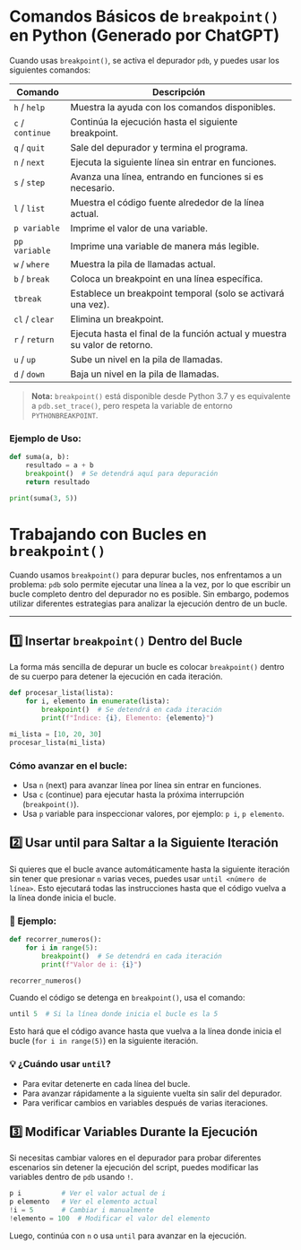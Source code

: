 # Comandos Básicos de `breakpoint()` en Python (Generado por ChatGPT)

Cuando usas `breakpoint()`, se activa el depurador `pdb`, y puedes usar los siguientes comandos:

| Comando | Descripción |
|---------|------------|
| `h` / `help` | Muestra la ayuda con los comandos disponibles. |
| `c` / `continue` | Continúa la ejecución hasta el siguiente breakpoint. |
| `q` / `quit` | Sale del depurador y termina el programa. |
| `n` / `next` | Ejecuta la siguiente línea sin entrar en funciones. |
| `s` / `step` | Avanza una línea, entrando en funciones si es necesario. |
| `l` / `list` | Muestra el código fuente alrededor de la línea actual. |
| `p variable` | Imprime el valor de una variable. |
| `pp variable` | Imprime una variable de manera más legible. |
| `w` / `where` | Muestra la pila de llamadas actual. |
| `b` / `break` | Coloca un breakpoint en una línea específica. |
| `tbreak` | Establece un breakpoint temporal (solo se activará una vez). |
| `cl` / `clear` | Elimina un breakpoint. |
| `r` / `return` | Ejecuta hasta el final de la función actual y muestra su valor de retorno. |
| `u` / `up` | Sube un nivel en la pila de llamadas. |
| `d` / `down` | Baja un nivel en la pila de llamadas. |

> **Nota:** `breakpoint()` está disponible desde Python 3.7 y es equivalente a `pdb.set_trace()`, pero respeta la variable de entorno `PYTHONBREAKPOINT`.

### Ejemplo de Uso:

```python
def suma(a, b):
    resultado = a + b
    breakpoint()  # Se detendrá aquí para depuración
    return resultado

print(suma(3, 5))
```
# Trabajando con Bucles en `breakpoint()`

Cuando usamos `breakpoint()` para depurar bucles, nos enfrentamos a un problema: `pdb` solo permite ejecutar una línea a la vez, por lo que escribir un bucle completo dentro del depurador no es posible. Sin embargo, podemos utilizar diferentes estrategias para analizar la ejecución dentro de un bucle.

---

## 1️⃣ Insertar `breakpoint()` Dentro del Bucle

La forma más sencilla de depurar un bucle es colocar `breakpoint()` dentro de su cuerpo para detener la ejecución en cada iteración.

```python
def procesar_lista(lista):
    for i, elemento in enumerate(lista):
        breakpoint()  # Se detendrá en cada iteración
        print(f"Índice: {i}, Elemento: {elemento}")

mi_lista = [10, 20, 30]
procesar_lista(mi_lista)
```

### Cómo avanzar en el bucle:
* Usa `n` (next) para avanzar línea por línea sin entrar en funciones.
* Usa `c` (continue) para ejecutar hasta la próxima interrupción (`breakpoint()`).
* Usa `p` variable para inspeccionar valores, por ejemplo: `p i`, `p elemento`.

## 2️⃣ Usar until para Saltar a la Siguiente Iteración
Si quieres que el bucle avance automáticamente hasta la siguiente iteración sin tener que presionar `n` varias veces, puedes usar `until <número de línea>`. Esto ejecutará todas las instrucciones hasta que el código vuelva a la línea donde inicia el bucle.

### 🔹 Ejemplo:
```python
def recorrer_numeros():
    for i in range(5):
        breakpoint()  # Se detendrá en cada iteración
        print(f"Valor de i: {i}")

recorrer_numeros()
```
Cuando el código se detenga en `breakpoint()`, usa el comando:
```python
until 5  # Si la línea donde inicia el bucle es la 5
```
Esto hará que el código avance hasta que vuelva a la línea donde inicia el bucle (`for i in range(5)`) en la siguiente iteración.

### 💡 ¿Cuándo usar `until`?
* Para evitar detenerte en cada línea del bucle.
* Para avanzar rápidamente a la siguiente vuelta sin salir del depurador.
* Para verificar cambios en variables después de varias iteraciones.

## 3️⃣ Modificar Variables Durante la Ejecución
Si necesitas cambiar valores en el depurador para probar diferentes escenarios sin detener la ejecución del script, puedes modificar las variables dentro de `pdb` usando `!`.
```python
p i          # Ver el valor actual de i
p elemento   # Ver el elemento actual
!i = 5       # Cambiar i manualmente
!elemento = 100  # Modificar el valor del elemento
```
Luego, continúa con `n` o usa `until` para avanzar en la ejecución.
